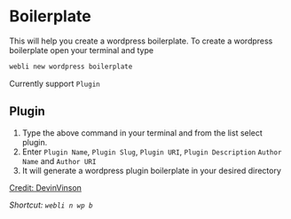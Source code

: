 # Boilerplate

This will help you create a wordpress boilerplate. To create a wordpress boilerplate open your terminal and type

```bash
webli new wordpress boilerplate
```

Currently support
`Plugin`

## Plugin

1. Type the above command in your terminal and from the list select plugin.
2. Enter `Plugin Name`, `Plugin Slug`, `Plugin URI`, `Plugin Description` `Author Name` and `Author URI` 
3. It will generate a wordpress plugin boilerplate in your desired directory

[Credit: DevinVinson](https://github.com/DevinVinson/WordPress-Plugin-Boilerplate)

*Shortcut: `webli n wp b`*